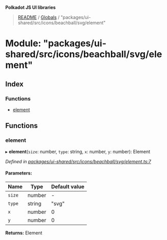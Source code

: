 **Polkadot JS UI libraries**

> [README](../README.md) / [Globals](../globals.md) / "packages/ui-shared/src/icons/beachball/svg/element"

# Module: "packages/ui-shared/src/icons/beachball/svg/element"

## Index

### Functions

* [element](_packages_ui_shared_src_icons_beachball_svg_element_.md#element)

## Functions

### element

▸ **element**(`size`: number, `type`: string, `x`: number, `y`: number): Element

*Defined in [packages/ui-shared/src/icons/beachball/svg/element.ts:7](https://github.com/polkadot-js/ui/blob/fea7424a/packages/ui-shared/src/icons/beachball/svg/element.ts#L7)*

#### Parameters:

Name | Type | Default value |
------ | ------ | ------ |
`size` | number | - |
`type` | string | "svg" |
`x` | number | 0 |
`y` | number | 0 |

**Returns:** Element
